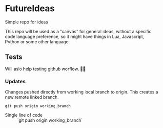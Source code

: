 # FutureIdeas
Simple repo for ideas

This repo will be used as a "canvas" for general ideas, without a specific code language preference,
so it might have things in Lua, Javascript, Python or some other language.

## Tests
Will aslo help testing github worflow.
:ocean::whale:

### Updates
Changes pushed directly from working local branch to origin.
This creates a new remote linked branch.

```
git push origin working_branch
```

<dl>
  <dt>Single line of code</dt>
  <dd>`git push origin working_branch`</dd>
</dl>
